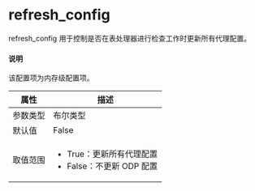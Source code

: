 # refresh_config

refresh_config 用于控制是否在表处理器进行检查工作时更新所有代理配置。
<!-- 这里的代理配置是说更新 ODP 的所有配置，还是啥 -->
<main id="notice" type='explain'>
  <h4>说明</h4>
  <p>该配置项为内存级配置项。</p>
</main>

|  属性    | 描述     |
|----------|---------|
| 参数类型 |   布尔类型      |
| 默认值   | False     |
| 取值范围 | <ul><li>True：更新所有代理配置</li><li>False：不更新 ODP 配置</li></ul>  |
